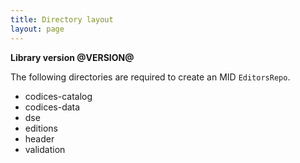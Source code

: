 ```yaml
---
title: Directory layout
layout: page
---
```


**Library version @VERSION@**

The following directories are required to create an MID `EditorsRepo`.


- codices-catalog
- codices-data
- dse
- editions
- header
- validation
